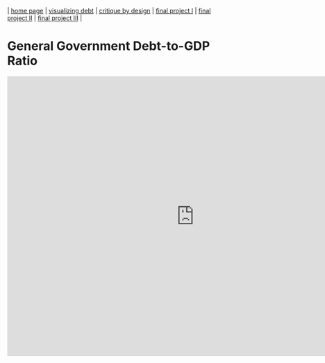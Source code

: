 | [home page](https://cmustudent.github.io/tswd-portfolio-templates/) | [visualizing debt](visualizing-government-debt) | [critique by design](critique-by-design) | [final project I](final-project-part-one) | [final project II](final-project-part-two) | [final project III](final-project-part-three) |

# General Government Debt-to-GDP Ratio
<iframe src="https://data.oecd.org/chart/6XVl" width="860" height="645" style="border: 0" mozallowfullscreen="true" webkitallowfullscreen="true" allowfullscreen="true"><a href="https://data.oecd.org/chart/6XVl" target="_blank">OECD Chart: General government debt, Total, % of GDP, Annual, 2021</a></iframe>


<div class="flourish-embed flourish-chart" data-src="visualisation/12579309"><script src="https://public.flourish.studio/resources/embed.js"></script></div>

